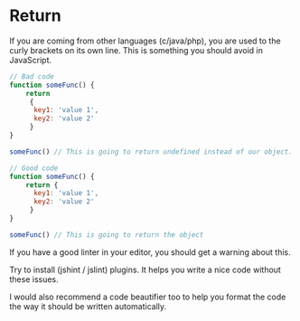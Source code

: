 # Return

If you are coming from other languages (c/java/php), you are used to the curly brackets on its own line.
This is something you should avoid in JavaScript.

```javascript
// Bad code
function someFunc() {
    return
     {
      key1: 'value 1',
      key2: 'value 2'
     }
}

someFunc() // This is going to return undefined instead of our object.

// Good code
function someFunc() {
    return {
      key1: 'value 1',
      key2: 'value 2'
     }
}

someFunc() // This is going to return the object
```

If you have a good linter in your editor, you should get a warning about this.

Try to install (jshint / jslint) plugins. It helps you write a nice code without these issues.

I would also recommend a code beautifier too to help you format the code the way it should be written automatically.
